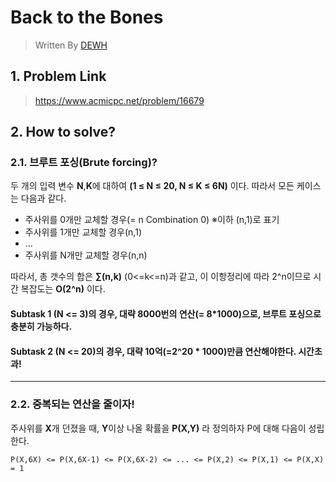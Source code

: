 # Back to the Bones 
> Written By [DEWH](https://github.com/YWHyuk)
## 1. Problem Link
> <https://www.acmicpc.net/problem/16679>
## 2. How to solve?
### 2.1. 브루트 포싱(Brute forcing)?
두 개의 입력 변수 **N**,**K**에 대하여 **(1 ≤ N ≤ 20, N ≤ K ≤ 6N)** 이다.
따라서 모든 케이스는 다음과 같다.
* 주사위를 0개만 교체할 경우(= n Combination 0) ※이하 (n,1)로 표기
* 주사위를 1개만 교체할 경우(n,1)
* ...
* 주사위를 N개만 교체할 경우(n,n)

따라서, 총 갯수의 합은 **∑(n,k)** (0<=k<=n)과 같고, 이 이항정리에 따라 2^n이므로 시간 복잡도는 **O(2^n)** 이다.

#### Subtask 1 (N <= 3)의 경우, 대략 8000번의 연산(= 8*1000)으로, 브루트 포싱으로 충분히 가능하다.
#### Subtask 2 (N <= 20)의 경우, 대략 10억(=2^20 * 1000)만큼 연산해야한다. **시간초과!** 
***
### 2.2. 중복되는 연산을 줄이자!
주사위를 **X**개 던졌을 때, **Y**이상 나올 확률을 **P(X,Y)** 라 정의하자
P에 대해 다음이 성립한다.

    P(X,6X) <= P(X,6X-1) <= P(X,6X-2) <= ... <= P(X,2) <= P(X,1) <= P(X,X) = 1
